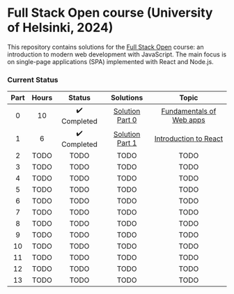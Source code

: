# Full Stack Open course (University of Helsinki, 2024)

This repository contains solutions for the [Full Stack Open](https://fullstackopen.com/en/) course: an introduction to modern web development with JavaScript. The main focus is on single-page applications (SPA) implemented with React and Node.js.

### Current Status

| Part   | Hours         | Status          | Solutions | Topic                                                          |
| :----: | :-----------: | :-------------: | :-------: | :-------------------------------------------------------------: | 
| 0      | 10             | ✔️ Completed     | [Solution Part 0](https://github.com/gianlucaromeo/full-stack-open/tree/main/Part%200b%20-%20Fundamentals%20of%20Web%20Apps) | [Fundamentals of Web apps](https://fullstackopen.com/en/part0) | 
| 1  | 6 | ✔️ Completed | [Solution Part 1](https://github.com/gianlucaromeo/full-stack-open/tree/main/Part%201%20-%20Introduction%20to%20React) | [Introduction to React](https://fullstackopen.com/en/part1) |
| 2  | TODO | TODO | TODO | TODO |
| 3  | TODO | TODO | TODO | TODO |
| 4  | TODO | TODO | TODO | TODO |
| 5  | TODO | TODO | TODO | TODO |
| 6  | TODO | TODO | TODO | TODO |
| 7  | TODO | TODO | TODO | TODO |
| 8  | TODO | TODO | TODO | TODO |
| 9  | TODO | TODO | TODO | TODO |
| 10 | TODO | TODO | TODO | TODO |
| 11 | TODO | TODO | TODO | TODO |
| 12 | TODO | TODO | TODO | TODO |
| 13 | TODO | TODO | TODO | TODO |
